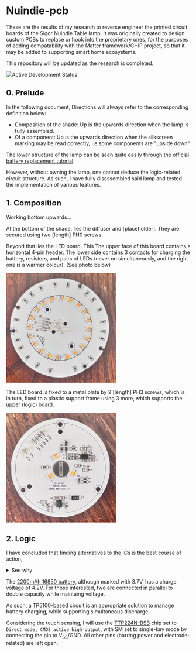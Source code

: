 # Nuindie-pcb

These are the results of my research to reverse engineer the printed circuit boards of the Sigor Nuindie Table lamp.
It was originally created to design custom PCBs to replace or hook into the proprietary ones, for the purposes of adding compatability with the Matter framework/CHIP project, so that it may be added to supporting smart home ecosystems.

This repository will be updated as the research is completed.

![Active Development Status](https://img.shields.io/badge/Status-Active_Development-green)

## 0. Prelude

In the following document, Directions will always refer to the corresponding definition below:
- Composition of the shade: Up is the upwards direction when the lamp is fully assembled.
- Of a component: Up is the upwards direction when the silkscreen marking may be read correctly, i.e some components are "upside down"

The lower structure of the lamp can be seen quite easily through the official [battery replacement tutorial](https://www.youtube.com/watch?v=30Anm9yBXpk).

However, without owning the lamp, one cannot deduce the logic-related circuit structure. As such, I have fully disassembled said lamp and tested the implementation of various features.

## 1. Composition

Working bottom upwards...

At the bottom of the shade, lies the diffuser and [placeholder]. They are secured using two [length] PH0 screws.

Beyond that lies the LED board. This The upper face of this board contains a horizontal 4-pin header. The lower side contains 3 contacts for charging the battery, resistors, and pairs of LEDs (never on simultaneously, and the right one is a warmer colour). (See photo below)

<img src="https://github.com/cph101/nuindie-pcb/blob/main/LED_Board.jpg?raw=true" alt="The LED board underside" height="300px" />

The LED board is fixed to a metal plate by 2 [length] PH3 screws, which is, in turn, fixed to a plastic support frame using 3 more, which supports the upper (logic) board.

<img src="https://github.com/cph101/nuindie-pcb/blob/main/Logic_Board.jpg?raw=true" alt="The logic board top side" height="300px" />

## 2. Logic

I have concluded that finding alternatives to the ICs is the best course of action,
<details>
  <summary>See why</summary>

  
  The two ICs had the following text printed upon them:
  ```
  Lower controller: P1256A CPCA1V.1B
  Upper controller: F5LMC
  ```
  
  I tried to look these up using a variety of databases, but was unsuccessful. Due to the placement of the chips, I have concluded that the lower one manages the battery loading and discharge, and the top controller switches the active LEDs based on self-capacitance of the electrode in the center of the board.

</details>

The [2200mAh 16850 battery](https://www.akumulator.si/images/products/Baterija_li-ion_18650_2200mah.pdf), although marked with 3.7V, has a charge voltage of 4.2V. For those interested, two are connected in parallel to double capacity while maintaing voltage.

As such, a [TP5100](https://voltiq.ru/datasheets/TP5100-datashhet.pdf)-based circuit is an appropriate solution to manage battery charging, while supporting simultaneous discharge.

Considering the touch sensing, I will use the [TTP224N-BSB](https://www.sunrom.com/download/SUNROM-TTP224N-BSB_V3.1_EN.pdf) chip set to `Direct mode, CMOS active high output`, with SM set to single-key mode by connecting the pin to V<sub>SS</sub>/GND. All other pins (barring power and electrode-related) are left open.
